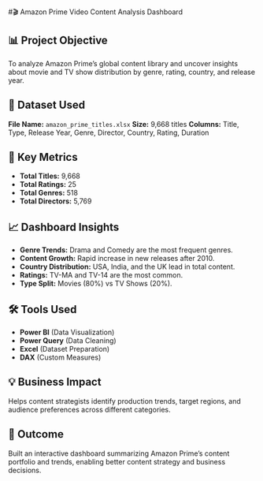 #🎬 Amazon Prime Video Content Analysis Dashboard

## 📊 Project Objective
To analyze Amazon Prime’s global content library and uncover insights about movie and TV show distribution by genre, rating, country, and release year.

## 🧩 Dataset Used
**File Name:** `amazon_prime_titles.xlsx`
**Size:** 9,668 titles
**Columns:** Title, Type, Release Year, Genre, Director, Country, Rating, Duration

## 🧮 Key Metrics
- **Total Titles:** 9,668
- **Total Ratings:** 25
- **Total Genres:** 518
- **Total Directors:** 5,769

## 📈 Dashboard Insights
- **Genre Trends:** Drama and Comedy are the most frequent genres.
- **Content Growth:** Rapid increase in new releases after 2010.
- **Country Distribution:** USA, India, and the UK lead in total content.
- **Ratings:** TV-MA and TV-14 are the most common.
- **Type Split:** Movies (80%) vs TV Shows (20%).

## 🛠️ Tools Used
- **Power BI** (Data Visualization)
- **Power Query** (Data Cleaning)
- **Excel** (Dataset Preparation)
- **DAX** (Custom Measures)

## 💡 Business Impact
Helps content strategists identify production trends, target regions, and audience preferences across different categories.

## 🏁 Outcome
Built an interactive dashboard summarizing Amazon Prime’s content portfolio and trends, enabling better content strategy and business decisions.
